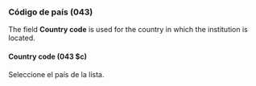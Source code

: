### Código de país (043)

The field **Country code** is used for the country in which the institution is located.

#### Country code (043 $c)

Seleccione el país de la lista. 
